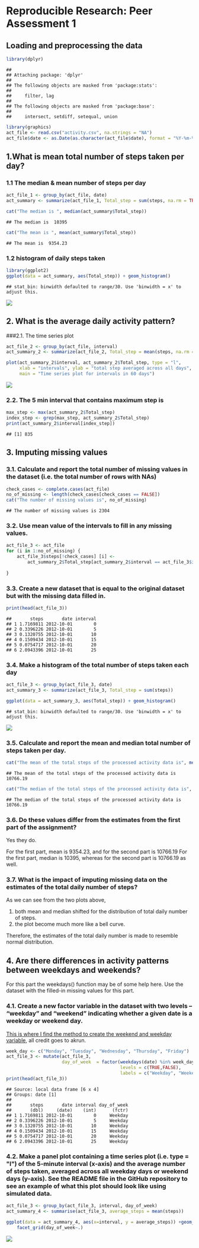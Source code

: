 # Reproducible Research: Peer Assessment 1


## Loading and preprocessing the data


```r
library(dplyr)
```

```
## 
## Attaching package: 'dplyr'
## 
## The following objects are masked from 'package:stats':
## 
##     filter, lag
## 
## The following objects are masked from 'package:base':
## 
##     intersect, setdiff, setequal, union
```

```r
library(graphics)
act_file <- read.csv("activity.csv", na.strings = "NA")
act_file$date <- as.Date(as.character(act_file$date), format = "%Y-%m-%d")
```


## 1.What is mean total number of steps taken per day?


### 1.1 The median & mean number of steps per day


```r
act_file_1 <- group_by(act_file, date)
act_summary <- summarize(act_file_1, Total_step = sum(steps, na.rm = TRUE))

cat("The median is ", median(act_summary$Total_step))
```

```
## The median is  10395
```

```r
cat("The mean is ", mean(act_summary$Total_step))
```

```
## The mean is  9354.23
```
  
### 1.2 histogram of daily steps taken 


```r
library(ggplot2)
ggplot(data = act_summary, aes(Total_step)) + geom_histogram()
```

```
## stat_bin: binwidth defaulted to range/30. Use 'binwidth = x' to adjust this.
```

![](PA1_template_files/figure-html/unnamed-chunk-3-1.png) 

## 2. What is the average daily activity pattern?

###2.1. The time series plot

```r
act_file_2 <- group_by(act_file, interval)
act_summary_2 <- summarize(act_file_2, Total_step = mean(steps, na.rm = TRUE))

plot(act_summary_2$interval, act_summary_2$Total_step, type = "l",
     xlab = "intervals", ylab = "total step averaged across all days", 
     main = "Time series plot for intervals in 60 days")
```

![](PA1_template_files/figure-html/unnamed-chunk-4-1.png) 
    
### 2.2. The 5 min interval that contains maximum step is


```r
max_step <- max(act_summary_2$Total_step)
index_step <- grep(max_step, act_summary_2$Total_step)
print(act_summary_2$interval[index_step])
```

```
## [1] 835
```
    
## 3. Imputing missing values

### 3.1. Calculate and report the total number of missing values in the dataset (i.e. the total number of rows with NAs)

```r
check_cases <- complete.cases(act_file)
no_of_missing <- length(check_cases[check_cases == FALSE])
cat("The number of missing values is", no_of_missing)
```

```
## The number of missing values is 2304
```
  
### 3.2. Use mean value of the intervals to fill in any missing values.


```r
act_file_3 <- act_file
for (i in 1:no_of_missing) {
    act_file_3$steps[!check_cases] [i] <- 
        act_summary_2$Total_step[act_summary_2$interval == act_file_3$interval[!check_cases][i]]
    
}
```

### 3.3. Create a new dataset that is equal to the original dataset but with the missing data filled in.

```r
print(head(act_file_3))
```

```
##       steps       date interval
## 1 1.7169811 2012-10-01        0
## 2 0.3396226 2012-10-01        5
## 3 0.1320755 2012-10-01       10
## 4 0.1509434 2012-10-01       15
## 5 0.0754717 2012-10-01       20
## 6 2.0943396 2012-10-01       25
```

### 3.4. Make a histogram of the total number of steps taken each day 

```r
act_file_3 <- group_by(act_file_3, date)
act_summary_3 <- summarize(act_file_3, Total_step = sum(steps))

ggplot(data = act_summary_3, aes(Total_step)) + geom_histogram()
```

```
## stat_bin: binwidth defaulted to range/30. Use 'binwidth = x' to adjust this.
```

![](PA1_template_files/figure-html/unnamed-chunk-9-1.png) 


### 3.5. Calculate and report the mean and median total number of steps taken per day. 


```r
cat("The mean of the total steps of the processed activity data is", mean(act_summary_3$Total_step))
```

```
## The mean of the total steps of the processed activity data is 10766.19
```

```r
cat("The median of the total steps of the processed activity data is", median(act_summary_3$Total_step))
```

```
## The median of the total steps of the processed activity data is 10766.19
```

### 3.6. Do these values differ from the estimates from the first part of the assignment? 

Yes they do. 

For the first part, mean is 9354.23, and for the second part is 10766.19
For the first part, median is 10395, whereas for the second part is 10766.19 as well. 


### 3.7. What is the impact of imputing missing data on the estimates of the total daily number of steps?

As we can see from the two plots above,

1) both mean and median shifted for the distribution of total daily number of steps. 
2) the plot become much more like a bell curve. 

Therefore, the estimates of the total daily number is made to resemble normal distribution. 


## 4. Are there differences in activity patterns between weekdays and weekends?

For this part the weekdays() function may be of some help here. Use the dataset with the filled-in missing values for this part.

### 4.1. Create a new factor variable in the dataset with two levels – “weekday” and “weekend” indicating whether a given date is a weekday or weekend day.
  
[This is where I find the method to create the weekend and weekday variable](http://stackoverflow.com/questions/28893193/creating-factor-variables-weekend-and-weekday-from-date), all credit goes to akrun. 

  

```r
week_day <- c("Monday", "Tuesday", "Wednesday", "Thursday", "Friday")
act_file_3 <- mutate(act_file_3, 
                     day_of_week  = factor(weekdays(date) %in% week_day, 
                                           levels = c(TRUE,FALSE), 
                                           labels = c("Weekday", "Weekend")))
print(head(act_file_3))
```

```
## Source: local data frame [6 x 4]
## Groups: date [1]
## 
##       steps       date interval day_of_week
##       (dbl)     (date)    (int)      (fctr)
## 1 1.7169811 2012-10-01        0     Weekday
## 2 0.3396226 2012-10-01        5     Weekday
## 3 0.1320755 2012-10-01       10     Weekday
## 4 0.1509434 2012-10-01       15     Weekday
## 5 0.0754717 2012-10-01       20     Weekday
## 6 2.0943396 2012-10-01       25     Weekday
```


### 4.2. Make a panel plot containing a time series plot (i.e. type = "l") of the 5-minute interval (x-axis) and the average number of steps taken, averaged across all weekday days or weekend days (y-axis). See the README file in the GitHub repository to see an example of what this plot should look like using simulated data.


```r
act_file_3 <- group_by(act_file_3, interval, day_of_week)
act_summary_4 <- summarise(act_file_3, average_steps = mean(steps))

ggplot(data = act_summary_4, aes(x=interval, y = average_steps)) +geom_line() +
    facet_grid(day_of_week~.)
```

![](PA1_template_files/figure-html/unnamed-chunk-12-1.png) 



  
  
  
